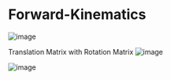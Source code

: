 # Forward-Kinematics

![image](https://user-images.githubusercontent.com/93954052/140987273-eaebe7f3-d7cc-4064-838b-088227c98e5d.png)

Translation Matrix with Rotation Matrix
![image](https://user-images.githubusercontent.com/93954052/140992231-b1639a53-35b7-4683-b828-9861e7c31c5a.png)

![image](https://user-images.githubusercontent.com/93954052/140984642-e915051d-1c83-4b4f-9f5d-f13740d88d72.png)
